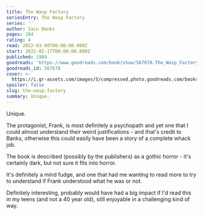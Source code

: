 ```yaml
---
title: The Wasp Factory
seriesEntry: The Wasp Factory
series: ''
author: Iain Banks
pages: 184
rating: 4
read: 2022-03-08T00:00:00.000Z
start: 2022-02-17T00:00:00.000Z
published: 1984
goodreads: 'https://www.goodreads.com/book/show/567678.The_Wasp_Factory'
goodreads_id: 567678
cover: >-
  https://i.gr-assets.com/images/S/compressed.photo.goodreads.com/books/1434940562l/567678._SX315_.jpg
spoiler: false
slug: the-wasp-factory
summary: Unique.
---
```

Unique.

The protagonist, Frank, is most definitely a psychopath and yet one that I could almost understand their weird justifications - and that's credit to Banks, otherwise this could easily have been a story of a complete whack job.

The book is described (possibly by the publishers) as a gothic horror - it's certainly dark, but not sure it fits into horror.

It's definitely a mind fudge, and one that had me wanting to read more to try to understand if Frank understood what he was or not.

Definitely interesting, probably would have had a big impact if I'd read this in my teens (and not a 40 year old), still enjoyable in a challenging kind of way.
